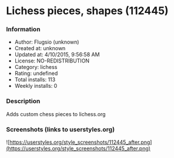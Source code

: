 # Lichess pieces, shapes (112445)

### Information
- Author: Flugsio (unknown)
- Created at: unknown
- Updated at: 4/10/2015, 9:56:58 AM
- License: NO-REDISTRIBUTION
- Category: lichess
- Rating: undefined
- Total installs: 113
- Weekly installs: 0


### Description
Adds custom chess pieces to lichess.org


### Screenshots (links to userstyles.org)
![https://userstyles.org/style_screenshots/112445_after.png](https://userstyles.org/style_screenshots/112445_after.png)


